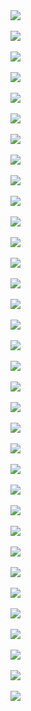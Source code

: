 <!-- LINK -->
<!-- https://github.com/iuricode/README-template/blob/main/badges/badges.md -->

<!-- PYTHON -->
<div style="display: flex; justify-content: left;">
        <img    style="margin-right: 15px;"
                src="https://img.shields.io/badge/Python-14354C?style=for-the-badge&logo=python&logoColor=white"/>
</div>
<br>

<!-- RUBY -->
<div style="display: flex; justify-content: left;">
        <img    style="margin-right: 15px;"
                src="https://img.shields.io/badge/Ruby-CC342D?style=for-the-badge&logo=ruby&logoColor=white"/>
</div>
<br>

<!-- Jekyll -->
<div style="display: flex; justify-content: left;">
        <img    style="margin-right: 15px;"
                src="https://img.shields.io/badge/Jekyll-CC0000?style=for-the-badge&logo=Jekyll&logoColor=white"/>
</div>
<br>

<!-- PHP -->
<div style="display: flex; justify-content: left;">
        <img    style="margin-right: 15px;"
                src="https://img.shields.io/badge/PHP-777BB4?style=for-the-badge&logo=php&logoColor=white"/>
</div>
<br>

<!-- WORDPRESS -->
<div style="display: flex; justify-content: left;">
        <img    style="margin-right: 15px;"
                src="https://img.shields.io/badge/WordPress-006E93?style=for-the-badge&logo=wordpress&logoColor=white"/>
</div>
<br>

<!-- ANDROID STUDIO -->
<div style="display: flex; justify-content: left;">
        <img    style="margin-right: 15px;"
                src="https://img.shields.io/badge/Android_Studio-3DDC84?style=for-the-badge&logo=android-studio&logoColor=white"/>
</div>
<br>

<!-- JAVA -->
<div style="display: flex; justify-content: left;">
        <img    style="margin-right: 15px;"
                src="https://img.shields.io/badge/Java-ED8B00?style=for-the-badge&logo=java&logoColor=white"/>
</div>
<br>

<!-- KOTLIN -->
<div style="display: flex; justify-content: left;">
        <img    style="margin-right: 15px;"
                src="https://img.shields.io/badge/kotlin-%230095D5.svg?style=for-the-badge&logo=kotlin&logoColor=white"/>
</div>
<br>

<!-- HIBERNATE -->
<div style="display: flex; justify-content: left;">
        <img    style="margin-right: 15px;"
                src="https://img.shields.io/badge/Hibernate-59666C?style=for-the-badge&logo=Hibernate&logoColor=white"/>
</div>
<br>

<!-- JUNIT -->
<div style="display: flex; justify-content: left;">
        <img    style="margin-right: 15px;"
                src="https://img.shields.io/badge/Junit5-25A162?style=for-the-badge&logo=junit5&logoColor=white"/>
</div>
<br>

<!-- SELENIUM -->
<div style="display: flex; justify-content: left;">
        <img    style="margin-right: 15px;"
                src="https://img.shields.io/badge/Selenium-43B02A?style=for-the-badge&logo=Selenium&logoColor=white"/>
</div>
<br>

<!-- SPRING -->
<div style="display: flex; justify-content: left;">
        <img    style="margin-right: 15px;"
                src="https://img.shields.io/badge/Spring-6DB33F?style=for-the-badge&logo=spring&logoColor=white"/>
</div>
<br>

<!-- SPRING BOOT -->
<div style="display: flex; justify-content: left;">
        <img    style="margin-right: 15px;"
                src="https://img.shields.io/badge/Spring_Boot-F2F4F9?style=for-the-badge&logo=spring-boot"/>
</div>
<br>

<!-- MONGO -->
<div style="display: flex; justify-content: left;">
        <img    style="margin-right: 15px;"
                src="https://img.shields.io/badge/MongoDB-%234ea94b.svg?style=for-the-badge&logo=mongodb&logoColor=white"/>
</div>
<br>

<!-- POSTGRES -->
<div style="display: flex; justify-content: left;">
        <img    style="margin-right: 15px;"
                src="https://img.shields.io/badge/PostgreSQL-316192?style=for-the-badge&logo=postgresql&logoColor=white"/>
</div>
<br>

<!-- SQLITE -->
<div style="display: flex; justify-content: left;">
        <img    style="margin-right: 15px;"
                src="https://img.shields.io/badge/SQLite-07405E?style=for-the-badge&logo=sqlite&logoColor=white"/>
</div>
<br>

<!-- MYSQL -->
<div style="display: flex; justify-content: left;">
        <img    style="margin-right: 15px;"
                src="https://img.shields.io/badge/MySQL-00000F?style=for-the-badge&logo=mysql&logoColor=white"/>
</div>
<br>

<!-- DOCKER -->
<div style="display: flex; justify-content: left;">
        <img    style="margin-right: 15px;"
                src="https://img.shields.io/badge/Docker-2496ED?style=for-the-badge&logo=docker&logoColor=white"/>
</div>
<br>

<!-- KUBERNETS -->
<div style="display: flex; justify-content: left;">
        <img    style="margin-right: 15px;"
                src="https://img.shields.io/badge/Kubernetes-326DE6?style=for-the-badge&logo=kubernetes&logoColor=white"/>
</div>
<br>

<!-- JENKINS -->
<div style="display: flex; justify-content: left;">
        <img    style="margin-right: 15px;"
                src="https://img.shields.io/badge/Jenkins-D33833?style=for-the-badge&logo=jenkins&logoColor=white"/>
</div>
<br>

<!-- HTML -->
<div style="display: flex; justify-content: left;">
        <img    style="margin-right: 15px;"
                src="https://img.shields.io/badge/HTML5-E34F26?style=for-the-badge&logo=html5&logoColor=white"/>
</div>
<br>

<!-- CSS -->
<div style="display: flex; justify-content: left;">
        <img    style="margin-right: 15px;"
                src="https://img.shields.io/badge/CSS3-1572B6?style=for-the-badge&logo=css3&logoColor=white"/>
</div>
<br>

<!-- BOOTSTRAP -->
<div style="display: flex; justify-content: left;">
        <img    style="margin-right: 15px;"
                src="https://img.shields.io/badge/Bootstrap-563D7C?style=for-the-badge&logo=bootstrap&logoColor=white"/>
</div>
<br>

<!-- JS -->
<div style="display: flex; justify-content: left;">
        <img    style="margin-right: 15px;"
                src="https://img.shields.io/badge/JavaScript-F7DF1E?style=for-the-badge&logo=javascript&logoColor=black"/>
</div>
<br>

<!-- TS -->
<div style="display: flex; justify-content: left;">
        <img    style="margin-right: 15px;"
                src="https://img.shields.io/badge/TypeScript-007ACC?style=for-the-badge&logo=typescript&logoColor=white"/>
</div>
<br>

<!-- EXPRESS JS -->
<div style="display: flex; justify-content: left;">
        <img    style="margin-right: 15px;"
                src="https://img.shields.io/badge/Express.js-000000?style=for-the-badge&logo=express&logoColor=white"/>
</div>
<br>

<!-- EXPO -->
<div style="display: flex; justify-content: left;">
        <img    style="margin-right: 15px;"
                src="https://img.shields.io/badge/Expo-1B1F23?style=for-the-badge&logo=expo&logoColor=white"/>
</div>
<br>

<!-- ANGULAR -->
<div style="display: flex; justify-content: left;">
        <img    style="margin-right: 15px;"
                src="https://img.shields.io/badge/Angular-DD0031?style=for-the-badge&logo=angular&logoColor=white"/>
</div>
<br>

<!-- REACT -->
<div style="display: flex; justify-content: left;">
        <img    style="margin-right: 15px;"
                src="https://img.shields.io/badge/React-20232A?style=for-the-badge&logo=react&logoColor=61DAFB"/>
</div>
<br>

<!-- VUEJS -->
<div style="display: flex; justify-content: left;">
        <img    style="margin-right: 15px;"
                src="https://img.shields.io/badge/Vue.js-35495E?style=for-the-badge&logo=vue.js&logoColor=4FC08D"/>
</div>
<br>

<!-- GIT -->
<div style="display: flex; justify-content: left;">
        <img    style="margin-right: 15px;"
                src="https://img.shields.io/badge/Git-E34F26?style=for-the-badge&logo=git&logoColor=white"/>
</div>
<br>

<!-- WINDOWS -->
<div style="display: flex; justify-content: left;">
        <img    style="margin-right: 15px;"
                src="https://img.shields.io/badge/Windows-017AD7?style=for-the-badge&logo=windows&logoColor=white"/>
</div>
<br>

<!-- LINUX -->
<div style="display: flex; justify-content: left;">
        <img    style="margin-right: 15px;"
                src="https://img.shields.io/badge/Linux-E34F26?style=for-the-badge&logo=linux&logoColor=black"/>
</div>
<br>

<!-- SHELL SCRIPT -->
<div style="display: flex; justify-content: left;">
        <img    style="margin-right: 15px;"
                src="https://img.shields.io/badge/Shell_Script-121011?style=for-the-badge&logo=gnu-bash&logoColor=white"/>
</div>
<br>